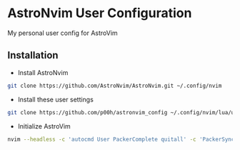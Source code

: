 # AstroNvim User Configuration

My personal user config for AstroVim

## Installation

- Install AstroNvim

```sh
git clone https://github.com/AstroNvim/AstroNvim.git ~/.config/nvim
```

- Install these user settings

```sh
git clone https://github.com/p00h/astronvim_config ~/.config/nvim/lua/user
```

- Initialize AstroVim

```sh
nvim --headless -c 'autocmd User PackerComplete quitall' -c 'PackerSync'
```

